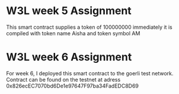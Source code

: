 # W3L week 5 Assignment

This smart contract supplies a token of 100000000 immediately it is compiled with token name Aisha and token symbol AM

# W3L week 6 Assignment

For week 6, I deployed this smart contract to the goerli test network. Contract can be found on the testnet at adress 0x826ecEC7070bd6De1e97647F97ba34FadEDC8D69

